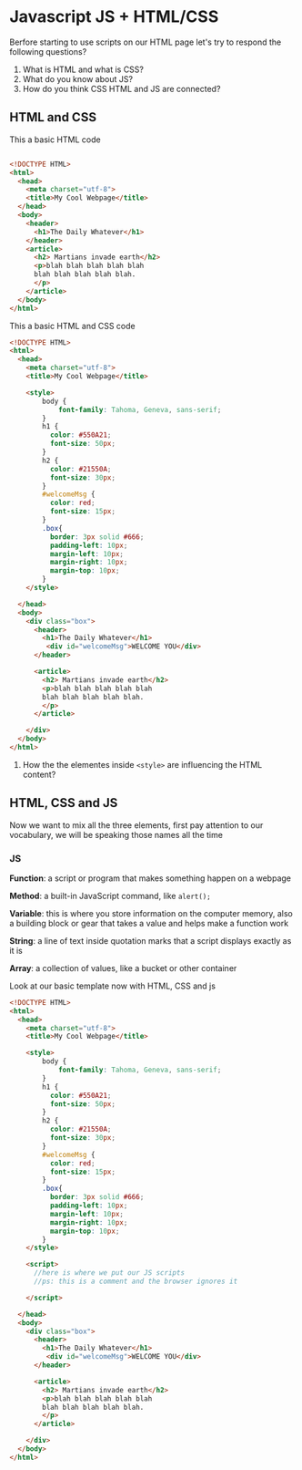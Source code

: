 # Javascript JS + HTML/CSS

Berfore starting to use scripts on our HTML page let's try to respond the following questions?

1. What is HTML and what is CSS?
2. What do you know about JS?
3. How do you think CSS HTML and JS are connected?


## HTML and CSS

This a basic HTML code

```html

<!DOCTYPE HTML>
<html>
  <head>
    <meta charset="utf-8">
    <title>My Cool Webpage</title>
  </head>
  <body>
    <header>
      <h1>The Daily Whatever</h1>
    </header>
    <article>
      <h2> Martians invade earth</h2>
      <p>blah blah blah blah blah
      blah blah blah blah blah.
      </p>
    </article>
  </body>
</html>

```


This a basic HTML and CSS code


```html
<!DOCTYPE HTML>
<html>
  <head>
    <meta charset="utf-8">
    <title>My Cool Webpage</title>

    <style>
        body {
            font-family: Tahoma, Geneva, sans-serif;
        }
        h1 {
          color: #550A21;
          font-size: 50px;
        }
        h2 {
          color: #21550A;
          font-size: 30px;
        }
        #welcomeMsg {
          color: red;
          font-size: 15px;
        }
        .box{
          border: 3px solid #666;
          padding-left: 10px;
          margin-left: 10px;
          margin-right: 10px;
          margin-top: 10px;
        }
    </style>

  </head>
  <body>
    <div class="box">
      <header>
        <h1>The Daily Whatever</h1>
         <div id="welcomeMsg">WELCOME YOU</div>
      </header>

      <article>
        <h2> Martians invade earth</h2>
        <p>blah blah blah blah blah
        blah blah blah blah blah.
        </p>
      </article>

    </div>
  </body>
</html>
```

1. How the the elementes inside `<style>` are influencing the HTML content?


## HTML, CSS and JS

Now we want to mix all the three elements, first pay attention to our vocabulary, we will be speaking those names all the time

### JS

__Function__: a script or program that makes something happen on a webpage

__Method__: a built-in JavaScript command, like `alert();`

__Variable__: this is where you store information on the computer memory, also a building block or gear that takes a value and helps make a function work

__String__: a line of text inside quotation marks that a script displays exactly as it is

__Array__: a collection of values, like a bucket or other container


Look at our basic template now with HTML, CSS and js

```html
<!DOCTYPE HTML>
<html>
  <head>
    <meta charset="utf-8">
    <title>My Cool Webpage</title>

    <style>
        body {
            font-family: Tahoma, Geneva, sans-serif;
        }
        h1 {
          color: #550A21;
          font-size: 50px;
        }
        h2 {
          color: #21550A;
          font-size: 30px;
        }
        #welcomeMsg {
          color: red;
          font-size: 15px;
        }
        .box{
          border: 3px solid #666;
          padding-left: 10px;
          margin-left: 10px;
          margin-right: 10px;
          margin-top: 10px;
        }
    </style>

    <script>
      //here is where we put our JS scripts
      //ps: this is a comment and the browser ignores it

    </script>

  </head>
  <body>
    <div class="box">
      <header>
        <h1>The Daily Whatever</h1>
         <div id="welcomeMsg">WELCOME YOU</div>
      </header>

      <article>
        <h2> Martians invade earth</h2>
        <p>blah blah blah blah blah
        blah blah blah blah blah.
        </p>
      </article>

    </div>
  </body>
</html>

```
